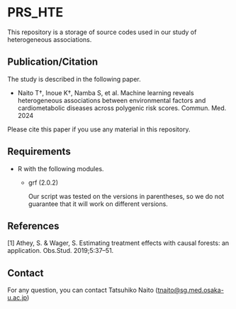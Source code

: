 # PRS_HTE

This repository is a storage of source codes used in our study of heterogeneous associations.

## Publication/Citation

The study is described in the following paper. 

- Naito T†, Inoue K†, Namba S, et al. Machine learning reveals heterogeneous associations between environmental factors and cardiometabolic diseases across polygenic risk scores. Commun. Med. 2024

Please cite this paper if you use any material in this repository.

## Requirements

- R with the following modules.
  - grf (2.0.2)
    
    Our script was tested on the versions in parentheses, so we do not guarantee that it will work on different versions.

## References

[1] Athey, S. & Wager, S. Estimating treatment effects with causal forests: an application. Obs.Stud. 2019;5:37–51.

## Contact

For any question, you can contact Tatsuhiko Naito ([tnaito@sg.med.osaka-u.ac.jp](mailto:tnaito@sg.med.osaka-u.ac.jp))
